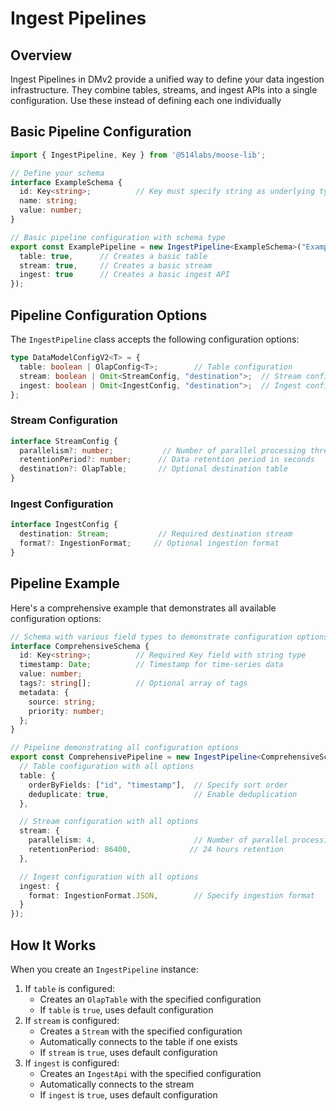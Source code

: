# Ingest Pipelines

## Overview
Ingest Pipelines in DMv2 provide a unified way to define your data ingestion infrastructure. They combine tables, streams, and ingest APIs into a single configuration.
Use these instead of defining each one individually
## Basic Pipeline Configuration

```typescript
import { IngestPipeline, Key } from '@514labs/moose-lib';

// Define your schema
interface ExampleSchema {
  id: Key<string>;          // Key must specify string as underlying type
  name: string;
  value: number;
}

// Basic pipeline configuration with schema type
export const ExamplePipeline = new IngestPipeline<ExampleSchema>("ExamplePipeline", {
  table: true,      // Creates a basic table
  stream: true,     // Creates a basic stream
  ingest: true      // Creates a basic ingest API
});
```

## Pipeline Configuration Options

The `IngestPipeline` class accepts the following configuration options:

```typescript
type DataModelConfigV2<T> = {
  table: boolean | OlapConfig<T>;        // Table configuration
  stream: boolean | Omit<StreamConfig, "destination">;  // Stream configuration
  ingest: boolean | Omit<IngestConfig, "destination">;  // Ingest configuration
};
```

### Stream Configuration
```typescript
interface StreamConfig {
  parallelism?: number;           // Number of parallel processing threads
  retentionPeriod?: number;      // Data retention period in seconds
  destination?: OlapTable;       // Optional destination table
}
```

### Ingest Configuration
```typescript
interface IngestConfig {
  destination: Stream;           // Required destination stream
  format?: IngestionFormat;     // Optional ingestion format
}
```

## Pipeline Example

Here's a comprehensive example that demonstrates all available configuration options:

```typescript
// Schema with various field types to demonstrate configuration options
interface ComprehensiveSchema {
  id: Key<string>;          // Required Key field with string type
  timestamp: Date;          // Timestamp for time-series data
  value: number;           
  tags?: string[];          // Optional array of tags
  metadata: {
    source: string;
    priority: number;
  };
}

// Pipeline demonstrating all configuration options
export const ComprehensivePipeline = new IngestPipeline<ComprehensiveSchema>("ComprehensivePipeline", {
  // Table configuration with all options
  table: {
    orderByFields: ["id", "timestamp"],  // Specify sort order
    deduplicate: true,                   // Enable deduplication
  },

  // Stream configuration with all options
  stream: {
    parallelism: 4,                      // Number of parallel processing threads
    retentionPeriod: 86400,             // 24 hours retention
  },

  // Ingest configuration with all options
  ingest: {
    format: IngestionFormat.JSON,        // Specify ingestion format
  }
});
```

## How It Works

When you create an `IngestPipeline` instance:
1. If `table` is configured:
   - Creates an `OlapTable` with the specified configuration
   - If `table` is `true`, uses default configuration
2. If `stream` is configured:
   - Creates a `Stream` with the specified configuration
   - Automatically connects to the table if one exists
   - If `stream` is `true`, uses default configuration
3. If `ingest` is configured:
   - Creates an `IngestApi` with the specified configuration
   - Automatically connects to the stream
   - If `ingest` is `true`, uses default configuration
